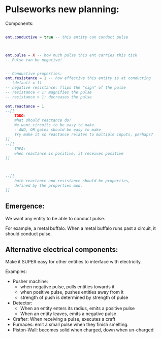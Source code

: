 

# Pulseworks new planning:

Components:
```lua

ent.conductive = true -- this entity can conduct pulse



ent.pulse = X -- how much pulse this ent carries this tick
-- Pulse can be negative!


-- Conductive properties:
ent.resistance = 1 -- how effective this entity is at conducting
-- (default = 1)
-- negative resistance: flips the "sign" of the pulse
-- resistance < 1: magnifies the pulse
-- resistance > 1: decreases the pulse

ent.reactance = 1 
--[[
    TODO:
    What should reactance do?
    We want circuits to be easy to make.
    - AND, OR gates should be easy to make
    Try make it so reactance relates to multiple inputs, perhaps?
]]
--[[
    IDEA:
    when reactance is positive, it receives positive
]]



--[[
    both reactance and resistance should be properties,
    defined by the properties mod.
]]

```

## Emergence:
We want any entity to be able to conduct pulse.

For example, a metal buffalo.
When a metal buffalo runs past a circuit, it should conduct pulse.


## Alternative electrical components:

Make it SUPER easy for other entities to interface with electricity.

Examples:
- Pusher machine:
    - when negative pulse, pulls entities towards it
    - when positive pulse, pushes entities away from it
    - strength of push is determined by strength of pulse
- Detector:
    - When an entity enters its radius, emits a positive pulse
    - When an entity leaves, emits a negative pulse
- Crafter: When receiving a pulse, executes a craft
- Furnaces: emit a small pulse when they finish smelting.
- Piston-Wall: becomes solid when charged, down when un-charged




